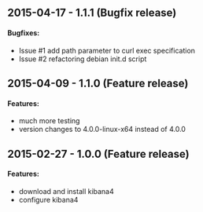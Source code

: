## 2015-04-17 - 1.1.1 (Bugfix release)

#### Bugfixes:

- Issue #1 add path parameter to curl exec specification
- Issue #2 refactoring debian init.d script

## 2015-04-09 - 1.1.0 (Feature release)

#### Features:

- much more testing
- version changes to 4.0.0-linux-x64 instead of 4.0.0

## 2015-02-27 - 1.0.0 (Feature release)

#### Features:

- download and install kibana4
- configure kibana4

